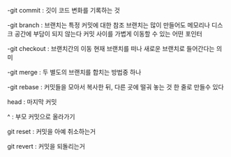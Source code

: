 -git commit : 깃이 코드 변화를 기록하는 것

-git branch : 브랜치는 특정 커밋에 대한 참조 
브랜치는 많이 만들어도 메모리나 디스크 공간에 부담이 되지 않는다
커밋 사이를 가볍게 이동할 수 있는 어떤 포인터

-git checkout : 브랜치간의 이동 현재 브랜치를 떠나 새로운 브랜치로 들어간다는 의미

-git merge : 두 별도의 브랜치를 합치는 방법중 하나 

-git rebase : 커밋들을 모아서 복사한 뒤, 다른 곳에 떨궈 놓는 것 한 줄로 만들수 있다

head : 마지막 커밋

^ : 부모 커밋으로 올라가기

git reset : 커밋을 아예 취소하는거

git revert : 커밋을 되돌리는거